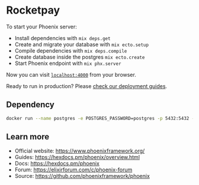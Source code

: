 # Rocketpay

To start your Phoenix server:

  * Install dependencies with `mix deps.get`
  * Create and migrate your database with `mix ecto.setup`
  * Compile dependencies with `mix deps.compile`
  * Create database inside the postgres `mix ecto.create`
  * Start Phoenix endpoint with `mix phx.server`

Now you can visit [`localhost:4000`](http://localhost:4000) from your browser.

Ready to run in production? Please [check our deployment guides](https://hexdocs.pm/phoenix/deployment.html).

## Dependency 
```bash
docker run --name postgres -e POSTGRES_PASSWORD=postgres -p 5432:5432 -d postgres
```

## Learn more

  * Official website: https://www.phoenixframework.org/
  * Guides: https://hexdocs.pm/phoenix/overview.html
  * Docs: https://hexdocs.pm/phoenix
  * Forum: https://elixirforum.com/c/phoenix-forum
  * Source: https://github.com/phoenixframework/phoenix
